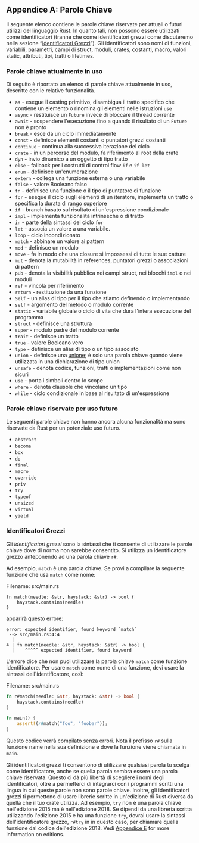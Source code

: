 ## Appendice A: Parole Chiave

Il seguente elenco contiene le parole chiave riservate per attuali o futuri utilizzi del linguaggio Rust. In quanto tali, non possono essere utilizzati come identificatori (tranne che come identificatori grezzi come discuteremo nella sezione “[Identificatori Grezzi][identificatori-grezzi]<!-- ignore -->”). Gli identificatori sono nomi
di funzioni, variabili, parametri, campi di struct, moduli, crates, costanti,
macro, valori static, attributi, tipi, tratti o lifetimes.

[identificatori-grezzi]: #identificatori-grezzi

### Parole chiave attualmente in uso

Di seguito è riportato un elenco di parole chiave attualmente in uso, descritte con le relative funzionalità.

* `as` - esegue il casting primitivo, disambigua il tratto specifico che contiene
  un elemento o rinomina gli elementi nelle istruzioni `use`
* `async` -  restituisce un `Future` invece di bloccare il thread corrente
* `await` - sospendere l'esecuzione fino a quando il risultato di un `Future` non è pronto
* `break` - esce da un ciclo immediatamente
* `const` - definisce elementi costanti o puntatori grezzi costanti
* `continue` - continua alla successiva iterazione del ciclo
* `crate` - in un percorso del modulo, fa riferimento al root della crate
* `dyn` - invio dinamico a un oggetto di tipo tratto
* `else` - fallback per i costrutti di control flow `if` e `if let`
* `enum` - definisce un'enumerazione
* `extern` - collega una funzione esterna o una variabile
* `false` - valore Booleano falso
* `fn` - definisce una funzione o il tipo di puntatore di funzione
* `for` - esegue il ciclo sugli elementi di un iteratore, implementa un tratto o specifica la
  durata di rango superiore
* `if` - branch basato sul risultato di un'espressione condizionale
* `impl` - implementa funzionalità intrinseche o di tratto
* `in` - parte della sintassi del ciclo `for`
* `let` - associa un valore a una variabile.
* `loop` - ciclo incondizionato
* `match` - abbinare un valore ai pattern
* `mod` - definisce un modulo
* `move` - fa in modo che una closure si impossessi di tutte le sue catture
* `mut` - denota la mutabilità in references, puntatori grezzi o associazioni di pattern
* `pub` - denota la visibilità pubblica nei campi struct, nei blocchi `impl` o nei moduli
* `ref` - vincola per riferimento
* `return` - restituzione da una funzione
* `Self` - un alias di tipo per il tipo che stiamo definendo o implementando
* `self` - argomento del metodo o modulo corrente
* `static` - variabile globale o ciclo di vita che dura l'intera esecuzione del programma
* `struct` - definisce una struttura
* `super` - modulo padre del modulo corrente
* `trait` - definisce un tratto
* `true` - valore Booleano vero
* `type` - definisce un alias di tipo o un tipo associato
* `union` - definisce una [unione][union]<!-- ignore -->; è solo una parola chiave quando viene utilizzata
  in una dichiarazione di tipo union
* `unsafe` - denota codice, funzioni, tratti o implementazioni come non sicuri
* `use` - porta i simboli dentro lo scope
* `where` - denota clausole che vincolano un tipo
* `while` - ciclo condizionale in base al risultato di un'espressione

[union]: ../reference/items/unions.html

### Parole chiave riservate per uso futuro

Le seguenti parole chiave non hanno ancora alcuna funzionalità ma sono riservate da
Rust per un potenziale uso futuro.

* `abstract`
* `become`
* `box`
* `do`
* `final`
* `macro`
* `override`
* `priv`
* `try`
* `typeof`
* `unsized`
* `virtual`
* `yield`

### Identificatori Grezzi

Gli *identificatori grezzi* sono la sintassi che ti consente di utilizzare le parole chiave dove di norma non sarebbe consentito. Si utilizza un identificatore grezzo anteponendo ad una parola chiave `r#`.

Ad esempio, `match` è una parola chiave. Se provi a compilare la seguente funzione
che usa `match` come nome:

<span class="filename">Filename: src/main.rs</span>

```rust,ignore,does_not_compile
fn match(needle: &str, haystack: &str) -> bool {
    haystack.contains(needle)
}
```

apparirà questo errore:

```text
error: expected identifier, found keyword `match`
 --> src/main.rs:4:4
  |
4 | fn match(needle: &str, haystack: &str) -> bool {
  |    ^^^^^ expected identifier, found keyword
```

L'errore dice che non puoi utilizzare la parola chiave `match` come funzione
identificatore. Per usare `match` come nome di una funzione, devi usare la sintassi dell'identificatore, così:

<span class="filename">Filename: src/main.rs</span>

```rust
fn r#match(needle: &str, haystack: &str) -> bool {
    haystack.contains(needle)
}

fn main() {
    assert!(r#match("foo", "foobar"));
}
```

Questo codice verrà compilato senza errori. Nota il prefisso `r#` sulla funzione
name nella sua definizione e dove la funzione viene chiamata in `main`.

Gli identificatori grezzi ti consentono di utilizzare qualsiasi parola tu scelga come identificatore, anche se
quella parola sembra essere una parola chiave riservata. Questo ci dà più libertà di
scegliere i nomi degli identificatori, oltre a permetterci di integrarci con i programmi scritti
una lingua in cui queste parole non sono parole chiave. Inoltre, gli identificatori grezzi
ti permettono di usare librerie scritte in un'edizione di Rust diversa da quella che il tuo crate
utilizza. Ad esempio, `try` non è una parola chiave nell'edizione 2015 ma è nell'edizione 2018. Se dipendi da una libreria scritta utilizzando l'edizione 2015 e
ha una funzione `try`, dovrai usare la sintassi dell'identificatore grezzo, `r#try` in
in questo caso, per chiamare quella funzione dal codice dell'edizione 2018. Vedi [Appendice
E][appendix-e]<!-- ignore --> for more information on editions.

[appendix-e]: appendix-05-editions.md
